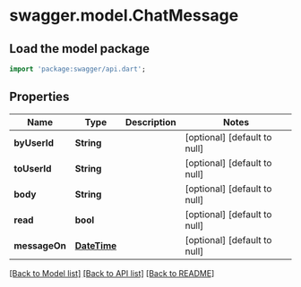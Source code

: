 # swagger.model.ChatMessage

## Load the model package
```dart
import 'package:swagger/api.dart';
```

## Properties
Name | Type | Description | Notes
------------ | ------------- | ------------- | -------------
**byUserId** | **String** |  | [optional] [default to null]
**toUserId** | **String** |  | [optional] [default to null]
**body** | **String** |  | [optional] [default to null]
**read** | **bool** |  | [optional] [default to null]
**messageOn** | [**DateTime**](DateTime.md) |  | [optional] [default to null]

[[Back to Model list]](../README.md#documentation-for-models) [[Back to API list]](../README.md#documentation-for-api-endpoints) [[Back to README]](../README.md)


